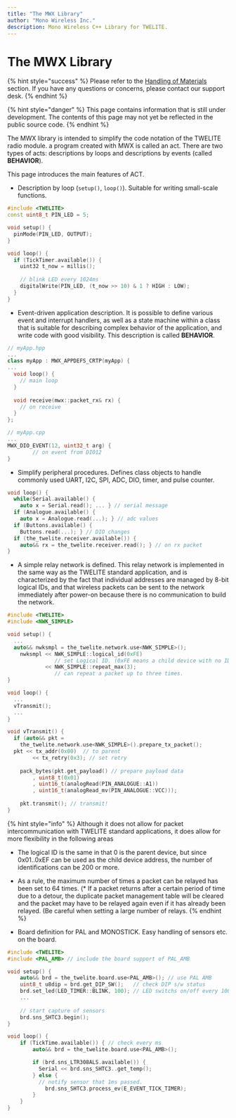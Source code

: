 ```yaml
---
title: "The MWX Library"
author: "Mono Wireless Inc."
description: Mono Wireless C++ Library for TWELITE.
---
```


# The MWX Library

{% hint style="success" %}
Please refer to the [Handling of Materials](https://twelite.gitbook.io/general/about\_documents) section. If you have any questions or concerns, please contact our support desk.
{% endhint %}

{% hint style="danger" %}
This page contains information that is still under development. The contents of this page may not yet be reflected in the public source code.
{% endhint %}



The MWX library is intended to simplify the code notation of the TWELITE radio module. a program created with MWX is called an act. There are two types of acts: descriptions by loops and descriptions by events (called **BEHAVIOR**).

This page introduces the main features of ACT.

* Description by loop (`setup()`, `loop()`). Suitable for writing small-scale functions.

```cpp
#include <TWELITE>
const uint8_t PIN_LED = 5;

void setup() {
  pinMode(PIN_LED, OUTPUT);
}

void loop() {
  if (TickTimer.available()) {
    uint32 t_now = millis();
    
    // blink LED every 1024ms
    digitalWrite(PIN_LED, (t_now >> 10) & 1 ? HIGH : LOW);
  }
}	
```



* Event-driven application description. It is possible to define various event and interrupt handlers, as well as a state machine within a class that is suitable for describing complex behavior of the application, and write code with good visibility. This description is called **BEHAVIOR**.

```cpp
// myApp.hpp
...
class myApp : MWX_APPDEFS_CRTP(myApp) {
...
  void loop() {
    // main loop
  }
  
  void receive(mwx::packet_rx& rx) {
    // on receive
  }
};

// myApp.cpp
...
MWX_DIO_EVENT(12, uint32_t arg) {
		// on event from DIO12
}
```



* Simplify peripheral procedures. Defines class objects to handle commonly used UART, I2C, SPI, ADC, DIO, timer, and pulse counter.

```cpp
void loop() {
  while(Serial.available() { 
    auto x = Serial.read(); ... } // serial message
  if (Analogue.available() {
    auto x = Analogue.read(...); } // adc values
  if (Buttons.available() { 
    Buttons.read(...); } // DIO changes
  if (the_twelite.receiver.available()) { 
    auto&& rx = the_twelite.receiver.read(); } // on rx packet
}
```



* A simple relay network is defined. This relay network is implemented in the same way as the TWELITE standard application, and is characterized by the fact that individual addresses are managed by 8-bit logical IDs, and that wireless packets can be sent to the network immediately after power-on because there is no communication to build the network.

```cpp
#include <TWELITE>
#include <NWK_SIMPLE>

void setup() {
  ...
  auto&& nwksmpl = the_twelite.network.use<NWK_SIMPLE>();
	nwksmpl << NWK_SIMPLE::logical_id(0xFE) 
	           // set Logical ID. (0xFE means a child device with no ID)
	        << NWK_SIMPLE::repeat_max(3);
	           // can repeat a packet up to three times.
}

void loop() {
  ...
  vTransmit();
  ...
}

void vTransmit() {
  if (auto&& pkt =
    the_twelite.network.use<NWK_SIMPLE>().prepare_tx_packet(); 
  pkt << tx_addr(0x00)  // to parent 
	  	<< tx_retry(0x3); // set retry
	
	pack_bytes(pkt.get_payload() // prepare payload data
	    , uint8_t(0x01)
	    , uint16_t(analogRead(PIN_ANALOGUE::A1))
	    , uint16_t(analogRead_mv(PIN_ANALOGUE::VCC)));
	
	pkt.transmit(); // transmit!
}
```

{% hint style="info" %}
Although it does not allow for packet intercommunication with TWELITE standard applications, it does allow for more flexibility in the following areas

* The logical ID is the same in that 0 is the parent device, but since 0x01..0xEF can be used as the child device address, the number of identifications can be 200 or more.
* As a rule, the maximum number of times a packet can be relayed has been set to 64 times. (\* If a packet returns after a certain period of time due to a detour, the duplicate packet management table will be cleared and the packet may have to be relayed again even if it has already been relayed. (Be careful when setting a large number of relays.
{% endhint %}



* Board definition for PAL and MONOSTICK. Easy handling of sensors etc. on the board.

```cpp
#include <TWELITE>
#include <PAL_AMB> // include the board support of PAL_AMB

void setup() {
	auto&& brd = the_twelite.board.use<PAL_AMB>(); // use PAL AMB
	uint8_t u8dip = brd.get_DIP_SW();   // check DIP s/w status
	brd.set_led(LED_TIMER::BLINK, 100); // LED switchs on/off every 100ms
	...
	
	// start capture of sensors
	brd.sns_SHTC3.begin();
}

void loop() {
	if (TickTime.available()) { // check every ms
		auto&& brd = the_twelite.board.use<PAL_AMB>();

		if (brd.sns_LTR308ALS.available()) {
		  Serial << brd.sns_SHTC3..get_temp();
		} else {
		  // notify sensor that 1ms passed.
			brd.sns_SHTC3.process_ev(E_EVENT_TICK_TIMER);
		}
	}
}
```

